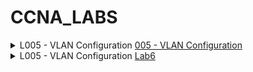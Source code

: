 # CCNA_LABS


<details>
<summary>
L005 - VLAN Configuration <a href="/Labs/005 - VLAN Configuration">005 - VLAN Configuration</a>
</summary>

![Lab 5 diagram](/images/005.png)
</details>

<details>
<summary>
L005 - VLAN Configuration <a href="/Labs/006 - VLAN Configuration Trunk Encapsulation">Lab6</a>
</summary>

![Lab 5 diagram](/images/006.png)
</details>
